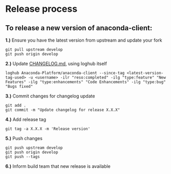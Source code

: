 # Release process

## To release a new version of **anaconda-client**:

**1.)** Ensure you have the latest version from upstream and update your fork

    git pull upstream develop
    git push origin develop

**2.)** Update [CHANGELOG.md](https://github.com/Anaconda-Platform/anaconda-client/blob/develop/CHANGELOG.md), using loghub itself

    loghub Anaconda-Platform/anaconda-client --since-tag <latest-version-tag-used> -u <username> -ilr "reso:completed" -ilg "type:feature" "New Features" -ilg "type:enhancements" "Code Enhancements" -ilg "type:bug" "Bugs fixed"

**3.)** Commit changes for changelog update

    git add .
    git commit -m "Update changelog for release X.X.X"

**4.)** Add release tag

    git tag -a X.X.X -m 'Release version'

**5.)** Push changes
    
    git push upstream develop
    git push origin develop
    git push --tags

**6.)** Inform build team that new release is available
